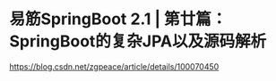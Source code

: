 # 易筋SpringBoot 2.1 | 第廿篇：SpringBoot的复杂JPA以及源码解析

https://blog.csdn.net/zgpeace/article/details/100070450
